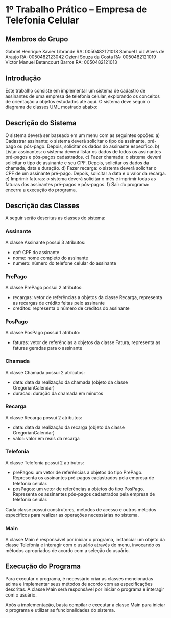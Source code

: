 # 1º Trabalho Prático – Empresa de Telefonia Celular

## Membros do Grupo

Gabriel Henrique Xavier Librande
RA: 0050482121018
Samuel Luiz Alves de Araujo
RA: 0050482123042
Ozieni Souza da Costa
RA: 0050482121019
Victor Manuel Betancourt Barros
RA: 0050482121013

## Introdução
Este trabalho consiste em implementar um sistema de cadastro de assinantes de uma empresa de telefonia celular, explorando os conceitos de orientação a objetos estudados até aqui. O sistema deve seguir o diagrama de classes UML mostrado abaixo:

## Descrição do Sistema
O sistema deverá ser baseado em um menu com as seguintes opções:
a) Cadastrar assinante: o sistema deverá solicitar o tipo de assinante, pré-pago ou pós-pago. Depois, solicitar os dados do assinante específico.
b) Listar assinantes: o sistema deverá listar os dados de todos os assinantes pré-pagos e pós-pagos cadastrados.
c) Fazer chamada: o sistema deverá solicitar o tipo de assinante e seu CPF. Depois, solicitar os dados da chamada, data e duração.
d) Fazer recarga: o sistema deverá solicitar o CPF de um assinante pré-pago. Depois, solicitar a data e o valor da recarga.
e) Imprimir faturas: o sistema deverá solicitar o mês e imprimir todas as faturas dos assinantes pré-pagos e pós-pagos.
f) Sair do programa: encerra a execução do programa.

## Descrição das Classes
A seguir serão descritas as classes do sistema:

### Assinante
A classe Assinante possui 3 atributos:
- cpf: CPF do assinante
- nome: nome completo do assinante
- numero: número do telefone celular do assinante

### PrePago
A classe PrePago possui 2 atributos:
- recargas: vetor de referências a objetos da classe Recarga, representa as recargas de crédito feitas pelo assinante
- creditos: representa o número de créditos do assinante

### PosPago
A classe PosPago possui 1 atributo:
- faturas: vetor de referências a objetos da classe Fatura, representa as faturas geradas para o assinante

### Chamada
A classe Chamada possui 2 atributos:
- data: data da realização da chamada (objeto da classe GregorianCalendar)
- duracao: duração da chamada em minutos

### Recarga
A classe Recarga possui 2 atributos:
- data: data da realização da recarga (objeto da classe GregorianCalendar)
- valor: valor em reais da recarga

### Telefonia
A classe Telefonia possui 2 atributos:
- prePagos: um vetor de referências a objetos do tipo PrePago. Representa os assinantes pré-pagos cadastrados pela empresa de telefonia celular.
- posPagos: um vetor de referências a objetos do tipo PosPago. Representa os assinantes pós-pagos cadastrados pela empresa de telefonia celular.

Cada classe possui construtores, métodos de acesso e outros métodos específicos para realizar as operações necessárias no sistema.

### Main
A classe Main é responsável por iniciar o programa, instanciar um objeto da classe Telefonia e interagir com o usuário através do menu, invocando os métodos apropriados de acordo com a seleção do usuário.

## Execução do Programa
Para executar o programa, é necessário criar as classes mencionadas acima e implementar seus métodos de acordo com as especificações descritas. A classe Main será responsável por iniciar o programa e interagir com o usuário.

Após a implementação, basta compilar e executar a classe Main para iniciar o programa e utilizar as funcionalidades do sistema.

